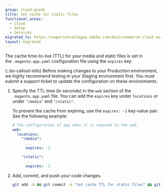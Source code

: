 ```yaml
---
group: cloud-guide
title: Set cache for static files
functional_areas:
  - Cloud
  - Setup
  - Services
migrated_to: https://experienceleague.adobe.com/docs/commerce-cloud-service/user-guide/configure/app/set-cache.html
layout: migrated
---
```


The cache time-to-live (TTL) for your media and static files is set in the `.magento.app.yaml` configuration file using the `expires` key.

{:.bs-callout-info}
Before making changes to your Production environment, we highly recommend testing in your Staging environment first. You must submit a support ticket to update the configuration on these environments.

1. Specify the TTL time (in seconds) in the `web` section of the `.magento.app.yaml` file. You can add the `expires` key under `locations` or under `"/media"` and `"/static"`.

    To prevent the cache from expiring, use the `expires: -1` key-value pair. See the following example:

    ```yaml
    # The configuration of app when it is exposed to the web.
    web:
      locations:
        "/media":
          ...
          expires: -1

        "/static":
          ...
          expires: -1
      ```

1. Add, commit, and push your code changes.

   ```bash
   git add -A && git commit -m "Set cache TTL for static files" && git push origin <branch-name>
   ```
